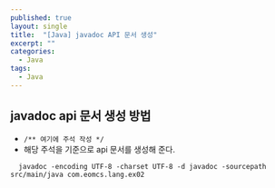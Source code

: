```yaml
---
published: true
layout: single
title:  "[Java] javadoc API 문서 생성"
excerpt: ""
categories:
  - Java
tags:
  - Java
---
```


## javadoc api 문서 생성 방법
- ```/** 여기에 주석 작성 */``` 
- 해당 주석을 기준으로 api 문서를 생성해 준다.    
   
```shell
  javadoc -encoding UTF-8 -charset UTF-8 -d javadoc -sourcepath src/main/java com.eomcs.lang.ex02 
```
